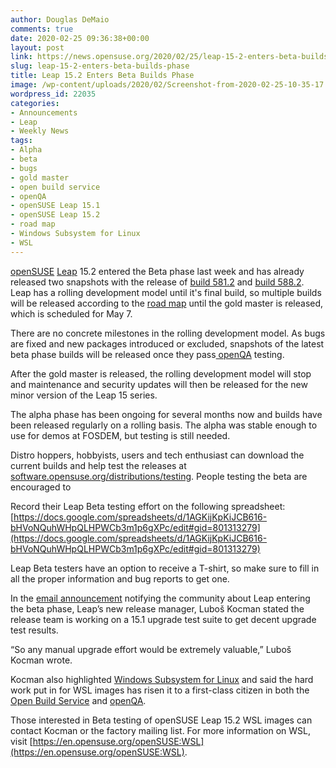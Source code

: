 ```yaml
---
author: Douglas DeMaio
comments: true
date: 2020-02-25 09:36:38+00:00
layout: post
link: https://news.opensuse.org/2020/02/25/leap-15-2-enters-beta-builds-phase/
slug: leap-15-2-enters-beta-builds-phase
title: Leap 15.2 Enters Beta Builds Phase
image: /wp-content/uploads/2020/02/Screenshot-from-2020-02-25-10-35-17.png
wordpress_id: 22035
categories:
- Announcements
- Leap
- Weekly News
tags:
- Alpha
- beta
- bugs
- gold master
- open build service
- openQA
- openSUSE Leap 15.1
- openSUSE Leap 15.2
- road map
- Windows Subsystem for Linux
- WSL
---
```


[openSUSE](https://www.opensuse.org/) [Leap](https://en.opensuse.org/Portal:Leap) 15.2 entered the Beta phase last week and has already released two snapshots with the release of [build 581.2](https://openqa.opensuse.org/tests/overview?distri=opensuse&version=15.2&build=581.2&groupid=50) and [build 588.2](https://openqa.opensuse.org/tests/overview?distri=opensuse&version=15.2&build=588.2&groupid=50). Leap has a rolling development model until it's final build, so multiple builds will be released according to the [road map](https://en.opensuse.org/openSUSE:Roadmap) until the gold master is released, which is scheduled for May 7.

There are no concrete milestones in the rolling development model. As bugs are fixed and new packages introduced or excluded, snapshots of the latest beta phase builds will be released once they pass[ openQA](https://openqa.opensuse.org/group_overview/50) testing.

After the gold master is released, the rolling development model will stop and maintenance and security updates will then be released for the new minor version of the Leap 15 series.

The alpha phase has been ongoing for several months now and builds have been released regularly on a rolling basis. The alpha was stable enough to use for demos at FOSDEM, but testing is still needed.

Distro hoppers, hobbyists, users and tech enthusiast can download the current builds and help test the releases at [software.opensuse.org/distributions/testing](https://software.opensuse.org/distributions/testing). People testing the beta are encouraged to

Record their Leap Beta testing effort on the following spreadsheet: [https://docs.google.com/spreadsheets/d/1AGKijKpKiJCB616-bHVoNQuhWHpQLHPWCb3m1p6gXPc/edit#gid=801313279](https://docs.google.com/spreadsheets/d/1AGKijKpKiJCB616-bHVoNQuhWHpQLHPWCb3m1p6gXPc/edit#gid=801313279)

Leap Beta testers have an option to receive a T-shirt, so make sure to fill in all the proper information and bug reports to get one.

In the [email announcement](https://lists.opensuse.org/opensuse-factory/2020-02/msg00429.html?fbclid=IwAR2Q_vSZi6XrNb_xHuzuvh3fPFxvun-xdxl2TzsgHXqg2homk5u8sdzP3-c) notifying the community about Leap entering the beta phase, Leap’s new release manager, Luboš Kocman stated the release team is working on a 15.1 upgrade test suite to get decent upgrade test results.

“So any manual upgrade effort would be extremely valuable,” Luboš Kocman wrote.

Kocman also highlighted [Windows Subsystem for Linux](https://en.opensuse.org/openSUSE:WSL) and said the hard work put in for WSL images has risen it to a first-class citizen in both the [Open Build Service](https://openbuildservice.org/) and [openQA](http://open.qa/).

Those interested in Beta testing of openSUSE Leap 15.2 WSL images can contact Kocman or the factory mailing list. For more information on WSL, visit [https://en.opensuse.org/openSUSE:WSL](https://en.opensuse.org/openSUSE:WSL).
